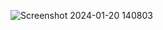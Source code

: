 ![Screenshot 2024-01-20 140803](https://github.com/mdivya465/-Basic-Portfolio-Website/assets/140246047/78fb0d6a-4061-496d-8351-4c3384693dc8)

